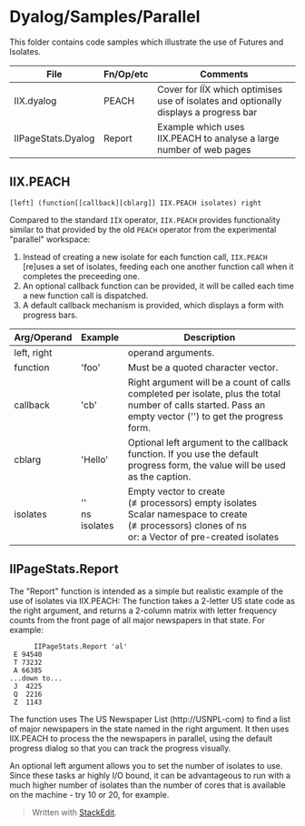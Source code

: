 Dyalog/Samples/Parallel
=======================

This folder contains code samples which illustrate the use of Futures and Isolates.

File              |Fn/Op/etc  |Comments             |
------------------|-----------|---------------------|
IIX.dyalog        |PEACH      |Cover for IÏX which optimises use of isolates and optionally displays a progress bar|
IIPageStats.Dyalog|Report     |Example which uses IIX.PEACH to analyse a large number of web pages|

IIX.PEACH
---------
`[left] (function[[callback][cblarg]] IIX.PEACH isolates) right`

Compared to the standard `IÏX` operator, `IIX.PEACH` provides functionality similar to that provided by the old `PEACH` operator from the experimental "parallel" workspace:

1. Instead of creating a new isolate for each function call, `IIX.PEACH` [re]uses a set of isolates, feeding each one another function call when it completes the preceeding one.
2. An optional callback function can be provided, it will be called each time a new function call is dispatched.
3. A default callback mechanism is provided, which displays a form with progress bars.

Arg/Operand   | Example      | Description          |
--------------|--------------|----------------------|
left, right   |              | operand arguments.    |
function      | 'foo'        | Must be a quoted character vector.
callback      | 'cb'         | Right argument will be a count of calls completed per isolate, plus the total number of calls started. Pass an empty vector ('') to get the progress form.|
cblarg        | 'Hello'   | Optional left argument to the callback function. If you use the default progress form, the value will be used as the caption.|
isolates      | ''<br>ns<br>isolates           | Empty vector to create (≢processors) empty isolates<br>Scalar namespace to create (≢processors) clones of ns<br>or: a Vector of pre-created isolates|

IIPageStats.Report
------------------
The "Report" function is intended as a simple but realistic example of the use of isolates via IIX.PEACH: The function takes a 2-letter US state code as the right argument, and returns a 2-column matrix with letter frequency counts from the front page of all major newspapers in that state. For example:
```
      IIPageStats.Report 'al'
 E 94540   
 T 73232   
 A 66385   
...down to...
 J  4225   
 Q  2216   
 Z  1143   
```

The function uses The US Newspaper List (http://USNPL-com) to find a list of major newspapers in the state named in the right argument. It then uses IIX.PEACH to process the the newspapers in parallel, using the default progress dialog so that you can track the progress visually.

An optional left argument allows you to set the number of isolates to use. Since these tasks ar highly I/O bound, it can be advantageous to run with a much higher number of isolates than the number of cores that is available on the machine - try 10 or 20, for example.

> Written with [StackEdit](https://stackedit.io/).
